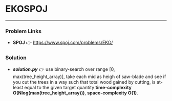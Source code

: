 # EKOSPOJ

---

### Problem Links
- **__SPOJ__** :point_right: https://www.spoj.com/problems/EKO/

### Solution
- **_solution.py_** :point_right: use binary-search over range [0, max(tree_height_array)], take each mid as heigh of saw-blade and see if you cut the trees in a way such that total wood gained by cutting, is at-least equal to the given target quantity **time-complexity O(Nlog(max(tree_height_array)))**, **space-complexity O(1)**.
